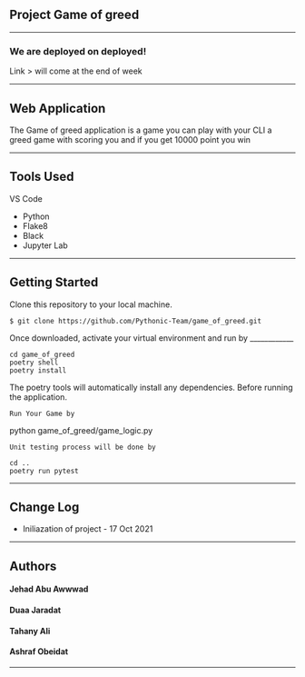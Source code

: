 ## Project Game of greed

---

### We are deployed on deployed!

Link > will come at the end of week

---

## Web Application

The Game of greed application is a game you can play with your CLI a greed game
with scoring you and if you get 10000 point you win

---

## Tools Used

VS Code

* Python
* Flake8
* Black
* Jupyter Lab

---

## Getting Started

Clone this repository to your local machine.

```
$ git clone https://github.com/Pythonic-Team/game_of_greed.git
```

Once downloaded, activate your virtual environment and run by ____________

```
cd game_of_greed
poetry shell
poetry install
```

The poetry tools will automatically install any dependencies. Before running the application.

```
Run Your Game by
```

python game_of_greed/game_logic.py

```
Unit testing process will be done by

```



```
cd ..
poetry run pytest
```

---

## Change Log

* Iniliazation of project  - 17 Oct 2021
---

## Authors

#### Jehad Abu Awwwad
#### Duaa Jaradat
#### Tahany Ali
#### Ashraf Obeidat
---
